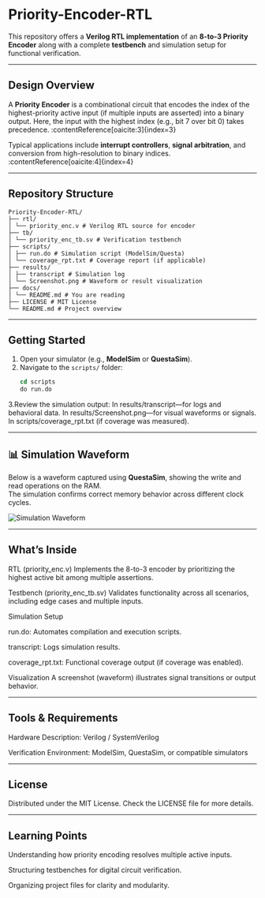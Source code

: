 # Priority-Encoder-RTL

This repository offers a **Verilog RTL implementation** of an **8-to-3 Priority Encoder** along with a complete **testbench** and simulation setup for functional verification.

---

##  Design Overview
A **Priority Encoder** is a combinational circuit that encodes the index of the highest-priority active input (if multiple inputs are asserted) into a binary output. Here, the input with the highest index (e.g., bit 7 over bit 0) takes precedence. :contentReference[oaicite:3]{index=3}

Typical applications include **interrupt controllers**, **signal arbitration**, and conversion from high-resolution to binary indices. :contentReference[oaicite:4]{index=4}

---

##  Repository Structure
```
Priority-Encoder-RTL/
├── rtl/
│ └── priority_enc.v # Verilog RTL source for encoder
├── tb/
│ └── priority_enc_tb.sv # Verification testbench
├── scripts/
│ ├── run.do # Simulation script (ModelSim/Questa)
│ └── coverage_rpt.txt # Coverage report (if applicable)
├── results/
│ ├── transcript # Simulation log
│ └── Screenshot.png # Waveform or result visualization
├── docs/
│ └── README.md # You are reading
├── LICENSE # MIT License
└── README.md # Project overview
```

---

##  Getting Started

1. Open your simulator (e.g., **ModelSim** or **QuestaSim**).
2. Navigate to the `scripts/` folder:
   ```tcl
   cd scripts
   do run.do
3.Review the simulation output:
In results/transcript—for logs and behavioral data.
In results/Screenshot.png—for visual waveforms or signals.
In scripts/coverage_rpt.txt (if coverage was measured).


---


## 📊 Simulation Waveform

Below is a waveform captured using **QuestaSim**, showing the write and read operations on the RAM.  
The simulation confirms correct memory behavior across different clock cycles.

![Simulation Waveform](results/Wave.png)


---


##  What’s Inside

RTL (priority_enc.v)
Implements the 8-to-3 encoder by prioritizing the highest active bit among multiple assertions.

Testbench (priority_enc_tb.sv)
Validates functionality across all scenarios, including edge cases and multiple inputs.

Simulation Setup

run.do: Automates compilation and execution scripts.

transcript: Logs simulation results.

coverage_rpt.txt: Functional coverage output (if coverage was enabled).

Visualization
A screenshot (waveform) illustrates signal transitions or output behavior.


---


##  Tools & Requirements

Hardware Description: Verilog / SystemVerilog

Verification Environment: ModelSim, QuestaSim, or compatible simulators


---


##  License

Distributed under the MIT License. Check the LICENSE file for more details.



---


## Learning Points

Understanding how priority encoding resolves multiple active inputs.

Structuring testbenches for digital circuit verification.

Organizing project files for clarity and modularity.
